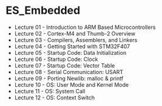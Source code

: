 # ES_Embedded
- Lecture 01 - Introduction to ARM Based Microcontrollers
- Lecture 02 - Cortex-M4 and Thumb-2 Overview
- Lecture 03 - Compilers, Assemblers, and Linkers
- Lecture 04 - Getting Started with STM32F407
- Lecture 05 - Startup Code: Data Initialization
- Lecture 06 - Startup Code: Clock
- Lecture 07 - Startup Code: Vector Table
- Lecture 08 - Serial Communication: USART
- Lecture 09 - Porting Newlib: malloc & printf
- Lecture 10 - OS: User Mode and Kernel Mode
- Lecture 11 - OS: System Call
- Lecture 12 - OS: Context Switch
